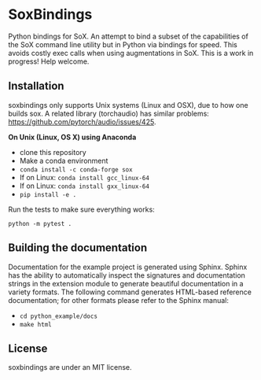 SoxBindings
==============

Python bindings for SoX. An attempt to bind a subset of the capabilities of
the SoX command line utility but in Python via bindings for speed. This 
avoids costly exec calls when using augmentations in SoX. This is a
work in progress! Help welcome.

Installation
------------

soxbindings only supports Unix systems (Linux and OSX), due to how
one builds sox. A related library (torchaudio) has similar problems:
https://github.com/pytorch/audio/issues/425.

**On Unix (Linux, OS X) using Anaconda**

 - clone this repository
 - Make a conda environment
 - `conda install -c conda-forge sox`
 - If on Linux: `conda install gcc_linux-64`
 - If on Linux: `conda install gxx_linux-64`
 - `pip install -e .`

Run the tests to make sure everything works:

```
python -m pytest .
```



Building the documentation
--------------------------

Documentation for the example project is generated using Sphinx. Sphinx has the
ability to automatically inspect the signatures and documentation strings in
the extension module to generate beautiful documentation in a variety formats.
The following command generates HTML-based reference documentation; for other
formats please refer to the Sphinx manual:

 - `cd python_example/docs`
 - `make html`

License
-------

soxbindings are under an MIT license.


